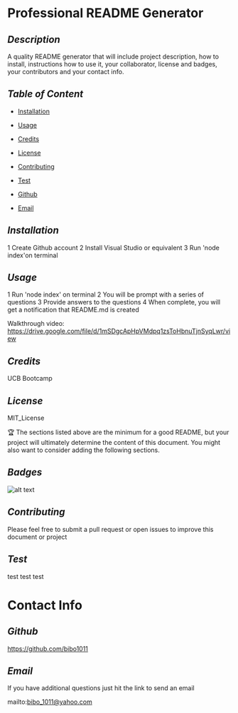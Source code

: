 # Professional README Generator
  ## *Description*
   
  A quality README generator that will include project description, how to install, instructions how to use it, your collaborator, license and badges, your contributors and your contact info.

  ## *Table of Content*
  
  * [Installation](#Installation)

  * [Usage](#Usage)

  * [Credits](#Credits)

  * [License](#License)

  * [Contributing](#Contributing)

  * [Test](#Test)

  * [Github](#Github)

  * [Email](#Email)


  ## *Installation*
   
  1 Create Github account  2 Install Visual Studio or equivalent  3 Run 'node index'on terminal

  ## *Usage*
   
  1 Run 'node index' on terminal  2 You will be prompt with a series of questions  3 Provide answers to the questions  4 When complete, you will get a notification that README.md is created

  Walkthrough video: https://drive.google.com/file/d/1mSDgcApHpVMdpq1zsToHbnuTjnSyqLwr/view

  ## *Credits*
   
  UCB Bootcamp

  ## *License*
   
  MIT_License

  🏆 The sections listed above are the minimum for a good README, but your project will ultimately determine the content of this document. You might also want to consider adding the following sections.

  ## *Badges*

  ![alt text](https://img.shields.io/badge/license-MIT_License-blueviolet?style=for-the-badge&logo=appveyor "license badge")

  ## *Contributing*
   
  Please feel free to submit a pull request or open issues to improve this document or project

  ## *Test*
   
  test test test

  # Contact Info

  ## *Github*
   
  https://github.com/bibo1011

  ## *Email* 

   If you have additional questions just hit the link to send an email

  mailto:bibo_1011@yahoo.com
